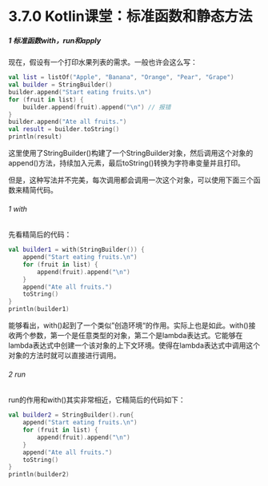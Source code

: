 # 3.7.0 Kotlin课堂：标准函数和静态方法

##### 1 标准函数with，run和apply

现在，假设有一个打印水果列表的需求。一般也许会这么写：

```kotlin
val list = listOf("Apple", "Banana", "Orange", "Pear", "Grape")
val builder = StringBuilder()
builder.append("Start eating fruits.\n")
for (fruit in list) {
    builder.append(fruit).append("\n") // 报错
}
builder.append("Ate all fruits.")
val result = builder.toString()
println(result)
```

这里使用了StringBuilder()构建了一个StringBuilder对象，然后调用这个对象的append()方法，持续加入元素，最后toString()转换为字符串变量并且打印。

但是，这种写法并不完美，每次调用都会调用一次这个对象，可以使用下面三个函数来精简代码。

###### 1 with

先看精简后的代码：

```kotlin
val builder1 = with(StringBuilder()) {
    append("Start eating fruits.\n")
    for (fruit in list) {
        append(fruit).append("\n")
    }
    append("Ate all fruits.")
    toString()
}
println(builder1)
```

能够看出，with()起到了一个类似”创造环境“的作用。实际上也是如此。with()接收两个参数，第一个是任意类型的对象，第二个是lambda表达式。它能够在lambda表达式中创建一个该对象的上下文环境。使得在lambda表达式中调用这个对象的方法时就可以直接进行调用。

###### 2 run

run的作用和with()其实非常相近，它精简后的代码如下：

```kotlin
val builder2 = StringBuilder().run{
    append("Start eating fruits.\n")
    for (fruit in list) {
        append(fruit).append("\n")
    }
    append("Ate all fruits.")
    toString()
}
println(builder2)
```
